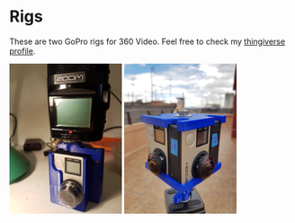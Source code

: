# Rigs
These are two GoPro rigs for 360 Video. Feel free to check my [thingiverse profile](https://www.thingiverse.com/sergiobd/designs).

<img src="https://github.com/sergiobd/VR-Misc/blob/master/Rigs/images/2Cam_small.jpg" width="200"> <img src="https://github.com/sergiobd/VR-Misc/blob/master/Rigs/images/4Cam_small.jpg" width="200">

